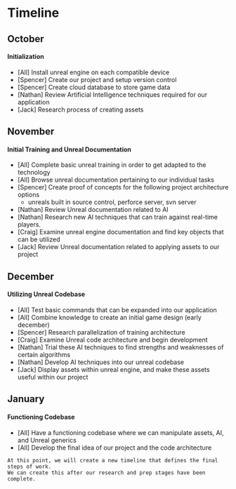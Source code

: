 # Timeline

## October 
#### Initialization
* [All] Install unreal engine on each compatible device
* [Spencer] Create our project and setup version control
* [Spencer] Create cloud database to store game data
* [Nathan] Review Artificial Intelligence techniques required for our application
* [Jack] Research process of creating assets


## November
#### Initial Training and Unreal Documentation
* [All] Complete basic unreal training in order to get adapted to the technology
* [All] Browse unreal documentation pertaining to our individual tasks
* [Spencer] Create proof of concepts for the following project architecture options
    * unreals built in source control, perforce server, svn server
* [Nathan] Review Unreal documentation related to AI
* [Nathan] Research new AI techniques that can train against real-time players.
* [Craig] Examine unreal engine documentation and find key objects that can be utilized
* [Jack] Review Unreal documentation related to applying assets to our project


## December
#### Utilizing Unreal Codebase
* [All] Test basic commands that can be expanded into our application
* [All] Combine knowledge to create an initial game design (early december)
* [Spencer] Research parallelization of training architecture
* [Craig] Examine Unreal code architecture and begin development
* [Nathan] Trial these AI techniques to find strengths and weaknesses of certain algorithms
* [Nathan] Develop AI techniques into our unreal codebase
* [Jack] Display assets within unreal engine, and make these assets useful within our project

## January
#### Functioning Codebase
* [All] Have a functioning codebase where we can manipulate assets, AI, and Unreal generics
* [All] Develop the final idea of our project and the code architecture

``` 
At this point, we will create a new timeline that defines the final steps of work. 
We can create this after our research and prep stages have been complete.
```
